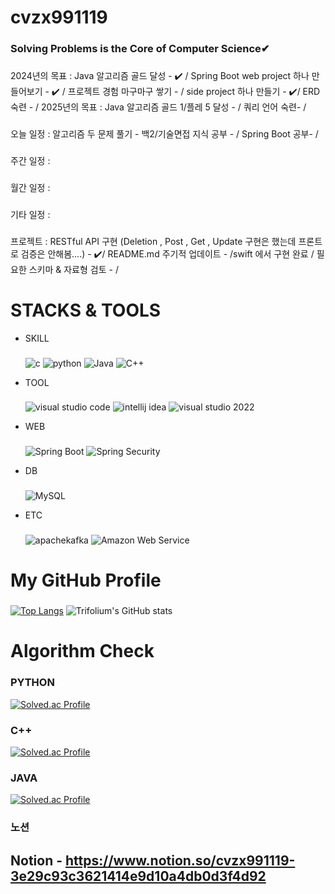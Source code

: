 # cvzx991119
### Solving Problems is the Core of Computer Science✔
        
###
2024년의 목표 : Java 알고리즘 골드 달성 - ✔️ / Spring Boot web project 하나 만들어보기 - ✔️ / 프로젝트 경험 마구마구 쌓기 - / side project 하나 만들기 - ✔️/ ERD 숙련 - /
2025년의 목표 : Java 알고리즘 골드 1/플레 5 달성 - / 쿼리 언어 숙련- /

### 
오늘 일정 :   알고리즘 두 문제 풀기 - 백2/기술면접 지식 공부 - / Spring Boot 공부- /                    
###
주간 일정 :  
           
###
월간 일정 :   

###
기타 일정 :    

###
프로젝트 :     RESTful API 구현 (Deletion , Post , Get , Update 구현은 했는데 프론트로 검증은 안해봄....) - ✔️/ README.md 주기적 업데이트 - /swift 에서 구현 완료 / 필요한 스키마 & 자료형 검토 - /


# STACKS & TOOLS
- SKILL
  ###
  ![c](https://img.shields.io/badge/C-A8B9CC.svg?&style=for-the-badge&logo=c&logoColor=white)
  ![python](https://img.shields.io/badge/python-3776AB.svg?&style=for-the-badge&logo=python&logoColor=white)
  ![Java](https://img.shields.io/badge/Java-007396.svg?&style=for-the-badge&logo=openjdk&logoColor=white)
  ![C++](https://img.shields.io/badge/C++-00599C.svg?&style=for-the-badge&logo=cplusplus&logoColor=white)
- TOOL
  ###
  ![visual studio code](https://img.shields.io/badge/visual%20studio%20code-007ACC.svg?&style=for-the-badge&logo=visualstudiocode&logoColor=white)
  ![intellij idea](https://img.shields.io/badge/intellij%20idea-000000.svg?&style=for-the-badge&logo=intellijidea&logoColor=white)
  ![visual studio 2022](https://img.shields.io/badge/visual%20studio-7F52FF.svg?&style=for-the-badge&logo=visualstudio&logoColor=white)
- WEB
  ###
  ![Spring Boot](https://img.shields.io/badge/Spring%20Boot-6DB33F.svg?&style=for-the-badge&logo=springboot&logoColor=white)
  ![Spring Security](https://img.shields.io/badge/Spring%20Security-6DB33F.svg?&style=for-the-badge&logo=springsecurity&logoColor=white)

- DB
  ###
  ![MySQL](https://img.shields.io/badge/MySQL-4479A1.svg?&style=for-the-badge&logo=mysql&logoColor=white)
  
- ETC
  ###
  ![apachekafka](https://img.shields.io/badge/apache%20kafka-231F20.svg?&style=for-the-badge&logo=apachekafka&logoColor=white)
  ![Amazon Web Service](https://img.shields.io/badge/Amazon%20Web%20Services-232F3E.svg?&style=for-the-badge&logo=amazonwebservices&logoColor=white)

  

# My GitHub Profile
  ###
  [![Top Langs](https://github-readme-stats.vercel.app/api/top-langs/?username=kimmj-stale)](https://github.com/kimmj-stale/github-readme-stats)
  ![Trifolium's GitHub stats](https://github-readme-stats.vercel.app/api?username=kimmj-stale&show_icons=true&theme=dark)
  

# Algorithm Check
### PYTHON
[![Solved.ac Profile](http://mazassumnida.wtf/api/v2/generate_badge?boj=cvzx991119)](https://solved.ac/cvzx991119/)
### C++
[![Solved.ac Profile](http://mazassumnida.wtf/api/v2/generate_badge?boj=trifolium991119)](https://solved.ac/trifolium991119/)
### JAVA
[![Solved.ac Profile](http://mazassumnida.wtf/api/v2/generate_badge?boj=verox0304)](https://solved.ac/verox0304/)

### 노션
## Notion - https://www.notion.so/cvzx991119-3e29c93c3621414e9d10a4db0d3f4d92
